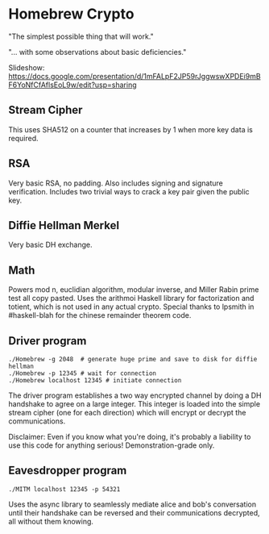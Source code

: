 # Homebrew Crypto

"The simplest possible thing that will work."

"... with some observations about basic deficiencies."

Slideshow: https://docs.google.com/presentation/d/1mFALpF2JP59rJggwswXPDEi9mBF6YoNfCfAflsEoL9w/edit?usp=sharing

## Stream Cipher

This uses SHA512 on a counter that increases by 1 when more key data is
required. 

## RSA

Very basic RSA, no padding. Also includes signing and signature verification.
Includes two trivial ways to crack a key pair given the public key.

## Diffie Hellman Merkel

Very basic DH exchange.

## Math

Powers mod n, euclidian algorithm, modular inverse, and Miller Rabin prime
test all copy pasted. Uses the arithmoi Haskell library for factorization and
totient, which is not used in any actual crypto. Special thanks to lpsmith
in #haskell-blah for the chinese remainder theorem code.

## Driver program

```
./Homebrew -g 2048  # generate huge prime and save to disk for diffie hellman
./Homebrew -p 12345 # wait for connection
./Homebrew localhost 12345 # initiate connection
```

The driver program establishes a two way encrypted channel by doing a DH
handshake to agree on a large integer. This integer is loaded into the simple
stream cipher (one for each direction) which will encrypt or decrypt the
communications.

Disclaimer: Even if you know what you're doing, it's probably a liability to
use this code for anything serious! Demonstration-grade only.

## Eavesdropper program

```
./MITM localhost 12345 -p 54321
```

Uses the async library to seamlessly mediate alice and bob's conversation
until their handshake can be reversed and their communications decrypted,
all without them knowing.
